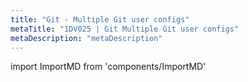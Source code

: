 ```yaml
---
title: "Git - Multiple Git user configs"
metaTitle: "1DV025 | Git Multiple Git user configs"
metaDescription: "metaDescription"
---
```


import ImportMD from 'components/ImportMD'

<ImportMD url="https://gitlab.lnu.se/instructions/students/get-started/-/raw/master/multiple-git-users.md" />
